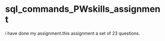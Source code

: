 # sql_commands_PWskills_assignment
i have done my assignment.this assignment a set of 23 questions.

